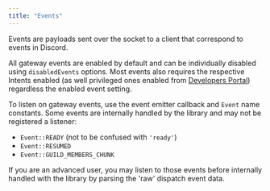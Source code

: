 ```yaml
---
title: "Events"
---
```


Events are payloads sent over the socket to a client that correspond to events in Discord.

All gateway events are enabled by default and can be individually disabled using `disabledEvents` options.
Most events also requires the respective Intents enabled (as well privileged ones enabled from [Developers Portal](https://discord.com/developers/applications)) regardless the enabled event setting.

To listen on gateway events, use the event emitter callback and `Event` name constants.
Some events are internally handled by the library and may not be registered a listener:

- `Event::READY` (not to be confused with `'ready'`)
- `Event::RESUMED`
- `Event::GUILD_MEMBERS_CHUNK`

If you are an advanced user, you may listen to those events before internally handled with the library by parsing the 'raw' dispatch event data.
